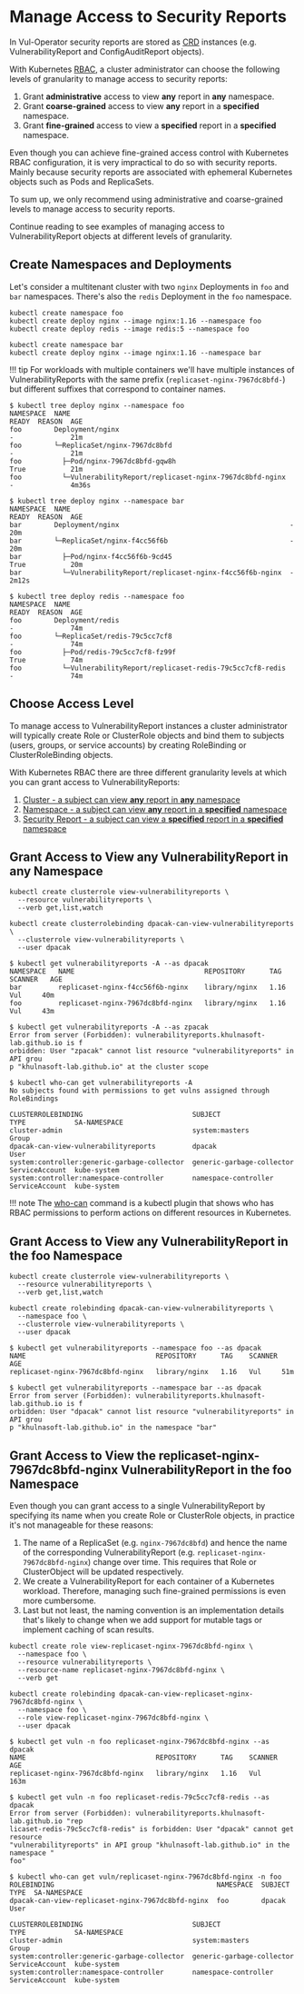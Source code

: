 # Manage Access to Security Reports

In Vul-Operator security reports are stored as [CRD] instances (e.g. VulnerabilityReport and ConfigAuditReport objects).

With Kubernetes [RBAC], a cluster administrator can choose the following levels of granularity to manage access to
security reports:

1. Grant **administrative** access to view **any** report in **any** namespace.
2. Grant **coarse-grained** access to view **any** report in a **specified** namespace.
3. Grant **fine-grained** access to view a **specified** report in a **specified** namespace.

Even though you can achieve fine-grained access control with Kubernetes RBAC configuration, it is very impractical to do
so with security reports. Mainly because security reports are associated with ephemeral Kubernetes objects such as Pods
and ReplicaSets.

To sum up, we only recommend using administrative and coarse-grained levels to manage access to security reports.

Continue reading to see examples of managing access to VulnerabilityReport objects at different levels of granularity.

## Create Namespaces and Deployments

Let's consider a multitenant cluster with two `nginx` Deployments in `foo` and `bar` namespaces. There's also the
`redis` Deployment in the `foo` namespace.

```
kubectl create namespace foo
kubectl create deploy nginx --image nginx:1.16 --namespace foo
kubectl create deploy redis --image redis:5 --namespace foo
```

```
kubectl create namespace bar
kubectl create deploy nginx --image nginx:1.16 --namespace bar
```


!!! tip
    For workloads with multiple containers we'll have multiple instances of VulnerabilityReports with the same prefix
    (`replicaset-nginx-7967dc8bfd-`) but different suffixes that correspond to container names.

```console
$ kubectl tree deploy nginx --namespace foo
NAMESPACE  NAME                                                       READY  REASON  AGE
foo        Deployment/nginx                                           -              21m
foo        └─ReplicaSet/nginx-7967dc8bfd                              -              21m
foo          ├─Pod/nginx-7967dc8bfd-gqw8h                             True           21m
foo          └─VulnerabilityReport/replicaset-nginx-7967dc8bfd-nginx  -              4m36s
```

```console
$ kubectl tree deploy nginx --namespace bar
NAMESPACE  NAME                                                      READY  REASON  AGE
bar        Deployment/nginx                                          -              20m
bar        └─ReplicaSet/nginx-f4cc56f6b                              -              20m
bar          ├─Pod/nginx-f4cc56f6b-9cd45                             True           20m
bar          └─VulnerabilityReport/replicaset-nginx-f4cc56f6b-nginx  -              2m12s
```



```console
$ kubectl tree deploy redis --namespace foo
NAMESPACE  NAME                                                       READY  REASON  AGE
foo        Deployment/redis                                           -              74m
foo        └─ReplicaSet/redis-79c5cc7cf8                              -              74m
foo          ├─Pod/redis-79c5cc7cf8-fz99f                             True           74m
foo          └─VulnerabilityReport/replicaset-redis-79c5cc7cf8-redis  -              74m
```

## Choose Access Level

To manage access to VulnerabilityReport instances a cluster administrator will typically create Role or ClusterRole
objects and bind them to subjects (users, groups, or service accounts) by creating RoleBinding or ClusterRoleBinding
objects.

With Kubernetes RBAC there are three different granularity levels at which you can grant access to VulnerabilityReports:

1. [Cluster - a subject can view **any** report in **any** namespace](#grant-access-to-view-any-vulnerabilityreport-in-any-namespace)
2. [Namespace - a subject can view **any** report in a **specified** namespace](#grant-access-to-view-any-vulnerabilityreport-in-the-foo-namespace)
3. [Security Report - a subject can view a **specified** report in a **specified** namespace](#grant-access-to-view-the-replicaset-nginx-7967dc8bfd-nginx-vulnerabilityreport-in-the-foo-namespace)

## Grant Access to View any VulnerabilityReport in any Namespace

```
kubectl create clusterrole view-vulnerabilityreports \
  --resource vulnerabilityreports \
  --verb get,list,watch
```

```
kubectl create clusterrolebinding dpacak-can-view-vulnerabilityreports \
  --clusterrole view-vulnerabilityreports \
  --user dpacak
```

```console
$ kubectl get vulnerabilityreports -A --as dpacak
NAMESPACE   NAME                                REPOSITORY      TAG    SCANNER   AGE
bar         replicaset-nginx-f4cc56f6b-nginx    library/nginx   1.16   Vul     40m
foo         replicaset-nginx-7967dc8bfd-nginx   library/nginx   1.16   Vul     43m
```

```console
$ kubectl get vulnerabilityreports -A --as zpacak
Error from server (Forbidden): vulnerabilityreports.khulnasoft-lab.github.io is f
orbidden: User "zpacak" cannot list resource "vulnerabilityreports" in API grou
p "khulnasoft-lab.github.io" at the cluster scope
```

```console
$ kubectl who-can get vulnerabilityreports -A
No subjects found with permissions to get vulns assigned through RoleBindings

CLUSTERROLEBINDING                           SUBJECT                    TYPE            SA-NAMESPACE
cluster-admin                                system:masters             Group
dpacak-can-view-vulnerabilityreports         dpacak                     User
system:controller:generic-garbage-collector  generic-garbage-collector  ServiceAccount  kube-system
system:controller:namespace-controller       namespace-controller       ServiceAccount  kube-system
```

!!! note
    The [who-can] command is a kubectl plugin that shows who has RBAC permissions to perform actions on different
    resources in Kubernetes.

## Grant Access to View any VulnerabilityReport in the foo Namespace

```
kubectl create clusterrole view-vulnerabilityreports \
  --resource vulnerabilityreports \
  --verb get,list,watch
```

```
kubectl create rolebinding dpacak-can-view-vulnerabilityreports \
  --namespace foo \
  --clusterrole view-vulnerabilityreports \
  --user dpacak
```

```console
$ kubectl get vulnerabilityreports --namespace foo --as dpacak
NAME                                REPOSITORY      TAG    SCANNER   AGE
replicaset-nginx-7967dc8bfd-nginx   library/nginx   1.16   Vul     51m
```

```console
$ kubectl get vulnerabilityreports --namespace bar --as dpacak
Error from server (Forbidden): vulnerabilityreports.khulnasoft-lab.github.io is f
orbidden: User "dpacak" cannot list resource "vulnerabilityreports" in API grou
p "khulnasoft-lab.github.io" in the namespace "bar"
```

## Grant Access to View the replicaset-nginx-7967dc8bfd-nginx VulnerabilityReport in the foo Namespace

Even though you can grant access to a single VulnerabilityReport by specifying its name when you create Role or
ClusterRole objects, in practice it's not manageable for these reasons:

1. The name of a ReplicaSet (e.g. `nginx-7967dc8bfd`) and hence the name of the corresponding VulnerabilityReport (e.g.
   `replicaset-nginx-7967dc8bfd-nginx`) change over time. This requires that Role or ClusterObject will be updated
   respectively.
2. We create a VulnerabilityReport for each container of a Kubernetes workload. Therefore, managing such fine-grained
   permissions is even more cumbersome.
3. Last but not least, the naming convention is an implementation details that's likely to change when we add support
   for mutable tags or implement caching of scan results.

```
kubectl create role view-replicaset-nginx-7967dc8bfd-nginx \
  --namespace foo \
  --resource vulnerabilityreports \
  --resource-name replicaset-nginx-7967dc8bfd-nginx \
  --verb get
```

```
kubectl create rolebinding dpacak-can-view-replicaset-nginx-7967dc8bfd-nginx \
  --namespace foo \
  --role view-replicaset-nginx-7967dc8bfd-nginx \
  --user dpacak
```

```console
$ kubectl get vuln -n foo replicaset-nginx-7967dc8bfd-nginx --as dpacak
NAME                                REPOSITORY      TAG    SCANNER   AGE
replicaset-nginx-7967dc8bfd-nginx   library/nginx   1.16   Vul     163m
```

```console
$ kubectl get vuln -n foo replicaset-redis-79c5cc7cf8-redis --as dpacak
Error from server (Forbidden): vulnerabilityreports.khulnasoft-lab.github.io "rep
licaset-redis-79c5cc7cf8-redis" is forbidden: User "dpacak" cannot get resource
"vulnerabilityreports" in API group "khulnasoft-lab.github.io" in the namespace "
foo"
```

```console
$ kubectl who-can get vuln/replicaset-nginx-7967dc8bfd-nginx -n foo
ROLEBINDING                                        NAMESPACE  SUBJECT  TYPE  SA-NAMESPACE
dpacak-can-view-replicaset-nginx-7967dc8bfd-nginx  foo        dpacak   User

CLUSTERROLEBINDING                           SUBJECT                    TYPE            SA-NAMESPACE
cluster-admin                                system:masters             Group
system:controller:generic-garbage-collector  generic-garbage-collector  ServiceAccount  kube-system
system:controller:namespace-controller       namespace-controller       ServiceAccount  kube-system
```

[CRD]: ../docs/crds/index.md
[RBAC]: https://kubernetes.io/docs/reference/access-authn-authz/rbac/
[who-can]: https://github.com/khulnasoft-lab/kubectl-who-can
